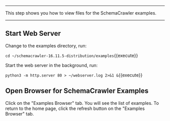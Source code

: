 -----

This step shows you how to view files for the SchemaCrawler examples.

-----

## Start Web Server

Change to the examples directory, run:

`cd ~/schemacrawler-16.11.5-distribution/examples`{{execute}}

Start the web server in the background, run:

`python3 -m http.server 80 > ~/webserver.log 2>&1 &`{{execute}}

## Open Browser for SchemaCrawler Examples

Click on the "Examples Browser" tab. You will see the list of examples. To return to the home page, click the refresh button on the "Examples Browser" tab.
